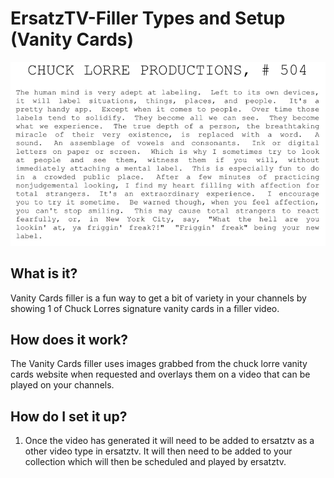 # ErsatzTV-Filler Types and Setup (Vanity Cards)

![Vanity Cards](../images/filler-types/vanity-cards.png)

## What is it?

Vanity Cards filler is a fun way to get a bit of variety in your channels by showing 1 of Chuck Lorres signature vanity cards in a filler video.

## How does it work?

The Vanity Cards filler uses images grabbed from the chuck lorre vanity cards website when requested and overlays them on a video that can be played on your channels.

## How do I set it up?

1. Once the video has generated it will need to be added to ersatztv as a other video type in ersatztv. It will then need to be added to your collection which will then be scheduled and played by ersatztv.
